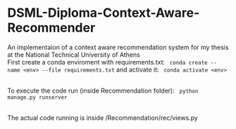 # DSML-Diploma-Context-Aware-Recommender
An implementaion of a context aware recommendation system for my  thesis at the National Technical University of Athens
<br />First create a conda enviroment with requirements.txt: ```
conda create --name <env> --file requirements.txt```
 and activate it: ```
conda activate <env>```

<br />To execute the code run (inside Recommendation folder): ```
python manage.py runserver```

<br /> The actual code running is inside /Recommendation/rec/views.py
